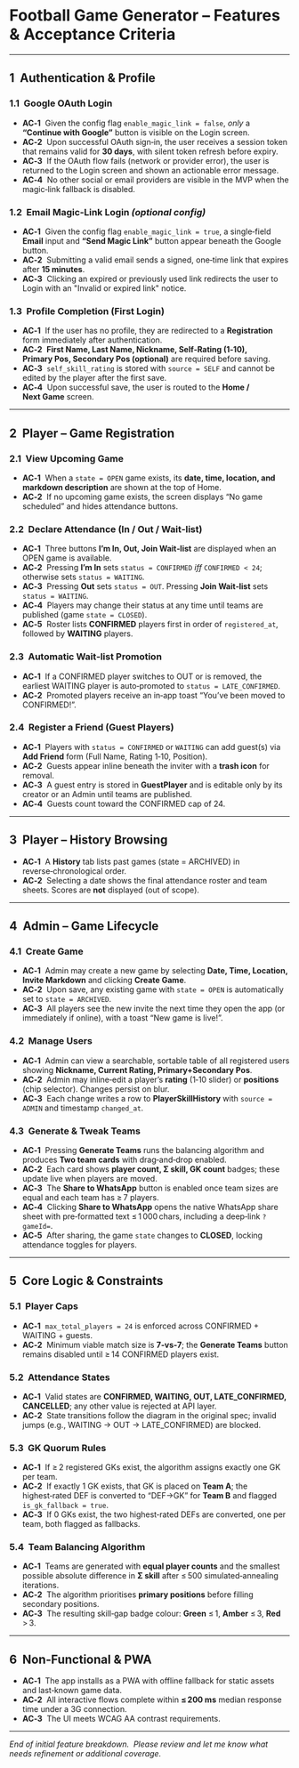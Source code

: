 # Football Game Generator – Features & Acceptance Criteria

---

## 1  Authentication & Profile

### 1.1  Google OAuth Login

* **AC‑1**  Given the config flag `enable_magic_link = false`, *only* a **“Continue with Google”** button is visible on the Login screen.
* **AC‑2**  Upon successful OAuth sign‑in, the user receives a session token that remains valid for **30 days**, with silent token refresh before expiry.
* **AC‑3**  If the OAuth flow fails (network or provider error), the user is returned to the Login screen and shown an actionable error message.
* **AC‑4**  No other social or email providers are visible in the MVP when the magic‑link fallback is disabled.

### 1.2  Email Magic‑Link Login *(optional config)*

* **AC‑1**  Given the config flag `enable_magic_link = true`, a single‑field **Email** input and **“Send Magic Link”** button appear beneath the Google button.
* **AC‑2**  Submitting a valid email sends a signed, one‑time link that expires after **15 minutes**.
* **AC‑3**  Clicking an expired or previously used link redirects the user to Login with an "Invalid or expired link" notice.

### 1.3  Profile Completion (First Login)

* **AC‑1**  If the user has no profile, they are redirected to a **Registration** form immediately after authentication.
* **AC‑2**  **First Name, Last Name, Nickname, Self‑Rating (1‑10), Primary Pos, Secondary Pos (optional)** are required before saving.
* **AC‑3**  `self_skill_rating` is stored with `source = SELF` and cannot be edited by the player after the first save.
* **AC‑4**  Upon successful save, the user is routed to the **Home / Next Game** screen.

---

## 2  Player – Game Registration

### 2.1  View Upcoming Game

* **AC‑1**  When a `state = OPEN` game exists, its **date, time, location, and markdown description** are shown at the top of Home.
* **AC‑2**  If no upcoming game exists, the screen displays “No game scheduled” and hides attendance buttons.

### 2.2  Declare Attendance (In / Out / Wait‑list)

* **AC‑1**  Three buttons **I’m In, Out, Join Wait‑list** are displayed when an OPEN game is available.
* **AC‑2**  Pressing **I’m In** sets `status = CONFIRMED` *iff* `CONFIRMED < 24`; otherwise sets `status = WAITING`.
* **AC‑3**  Pressing **Out** sets `status = OUT`. Pressing **Join Wait‑list** sets `status = WAITING`.
* **AC‑4**  Players may change their status at any time until teams are published (game `state = CLOSED`).
* **AC‑5**  Roster lists **CONFIRMED** players first in order of `registered_at`, followed by **WAITING** players.

### 2.3  Automatic Wait‑list Promotion

* **AC‑1**  If a CONFIRMED player switches to OUT or is removed, the earliest WAITING player is auto‑promoted to `status = LATE_CONFIRMED`.
* **AC‑2**  Promoted players receive an in‑app toast “You’ve been moved to CONFIRMED!”.

### 2.4  Register a Friend (Guest Players)

* **AC‑1**  Players with `status = CONFIRMED` or `WAITING` can add guest(s) via **Add Friend** form (Full Name, Rating 1‑10, Position).
* **AC‑2**  Guests appear inline beneath the inviter with a **trash icon** for removal.
* **AC‑3**  A guest entry is stored in **GuestPlayer** and is editable only by its creator or an Admin until teams are published.
* **AC‑4**  Guests count toward the CONFIRMED cap of 24.

---

## 3  Player – History Browsing

* **AC‑1**  A **History** tab lists past games (state = ARCHIVED) in reverse‑chronological order.
* **AC‑2**  Selecting a date shows the final attendance roster and team sheets. Scores are **not** displayed (out of scope).

---

## 4  Admin – Game Lifecycle

### 4.1  Create Game

* **AC‑1**  Admin may create a new game by selecting **Date, Time, Location, Invite Markdown** and clicking **Create Game**.
* **AC‑2**  Upon save, any existing game with `state = OPEN` is automatically set to `state = ARCHIVED`.
* **AC‑3**  All players see the new invite the next time they open the app (or immediately if online), with a toast “New game is live!”.

### 4.2  Manage Users

* **AC‑1**  Admin can view a searchable, sortable table of all registered users showing **Nickname, Current Rating, Primary+Secondary Pos**.
* **AC‑2**  Admin may inline‑edit a player’s **rating** (1‑10 slider) or **positions** (chip selector). Changes persist on blur.
* **AC‑3**  Each change writes a row to **PlayerSkillHistory** with `source = ADMIN` and timestamp `changed_at`.

### 4.3  Generate & Tweak Teams

* **AC‑1**  Pressing **Generate Teams** runs the balancing algorithm and produces **Two team cards** with drag‑and‑drop enabled.
* **AC‑2**  Each card shows **player count, Σ skill, GK count** badges; these update live when players are moved.
* **AC‑3**  The **Share to WhatsApp** button is enabled once team sizes are equal and each team has ≥ 7 players.
* **AC‑4**  Clicking **Share to WhatsApp** opens the native WhatsApp share sheet with pre‑formatted text ≤ 1 000 chars, including a deep‑link `?gameId=`.
* **AC‑5**  After sharing, the game `state` changes to **CLOSED**, locking attendance toggles for players.

---

## 5  Core Logic & Constraints

### 5.1  Player Caps

* **AC‑1**  `max_total_players = 24` is enforced across CONFIRMED + WAITING + guests.
* **AC‑2**  Minimum viable match size is **7‑vs‑7**; the **Generate Teams** button remains disabled until ≥ 14 CONFIRMED players exist.

### 5.2  Attendance States

* **AC‑1**  Valid states are **CONFIRMED, WAITING, OUT, LATE\_CONFIRMED, CANCELLED**; any other value is rejected at API layer.
* **AC‑2**  State transitions follow the diagram in the original spec; invalid jumps (e.g., WAITING → OUT → LATE\_CONFIRMED) are blocked.

### 5.3  GK Quorum Rules

* **AC‑1**  If ≥ 2 registered GKs exist, the algorithm assigns exactly one GK per team.
* **AC‑2**  If exactly 1 GK exists, that GK is placed on **Team A**; the highest‑rated DEF is converted to “DEF→GK” for **Team B** and flagged `is_gk_fallback = true`.
* **AC‑3**  If 0 GKs exist, the two highest‑rated DEFs are converted, one per team, both flagged as fallbacks.

### 5.4  Team Balancing Algorithm

* **AC‑1**  Teams are generated with **equal player counts** and the smallest possible absolute difference in **Σ skill** after ≤ 500 simulated‑annealing iterations.
* **AC‑2**  The algorithm prioritises **primary positions** before filling secondary positions.
* **AC‑3**  The resulting skill‑gap badge colour: **Green** ≤ 1, **Amber** ≤ 3, **Red** > 3.

---

## 6  Non‑Functional & PWA

* **AC‑1**  The app installs as a PWA with offline fallback for static assets and last‑known game data.
* **AC‑2**  All interactive flows complete within **≤ 200 ms** median response time under a 3G connection.
* **AC‑3**  The UI meets WCAG AA contrast requirements.

---

*End of initial feature breakdown.  Please review and let me know what needs refinement or additional coverage.*
